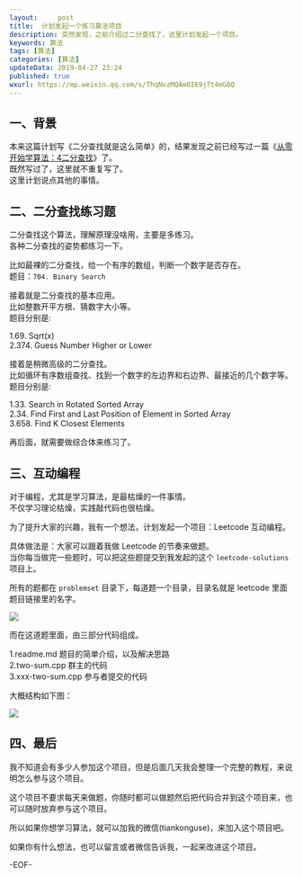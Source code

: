 ```yaml
---   
layout:     post  
title:  计划发起一个练习算法项目  
description: 突然发现，之前介绍过二分查找了，这里计划发起一个项目。    
keywords: 算法  
tags: [算法]    
categories: [算法]  
updateData: 2019-04-27 23:24   
published: true 
wxurl: https://mp.weixin.qq.com/s/ThqNvzMQAmOI69j7t4mG8Q  
---  
```



## 一、背景  


本来这篇计划写《二分查找就是这么简单》的，结果发现之前已经写过一篇《[从零开始学算法：4二分查找](https://mp.weixin.qq.com/s/UQ7wU7qHd-YI4P4iCYAa3g)》了。  
既然写过了，这里就不重复写了。  
这里计划说点其他的事情。  


## 二、二分查找练习题  


二分查找这个算法，理解原理没啥用，主要是多练习。  
各种二分查找的姿势都练习一下。  


比如最裸的二分查找，给一个有序的数组，判断一个数字是否存在。  
题目：`704. Binary Search`  


接着就是二分查找的基本应用。  
比如整数开平方根、猜数字大小等。  
题目分别是:  


1.69. Sqrt(x)  
2.374. Guess Number Higher or Lower    


接着是稍微高级的二分查找。  
比如循环有序数组查找、找到一个数字的左边界和右边界、最接近的几个数字等。  
题目分别是:  


1.33. Search in Rotated Sorted Array  
2.34. Find First and Last Position of Element in Sorted Array  
3.658. Find K Closest Elements  


再后面，就需要做综合体来练习了。  


## 三、互动编程  


对于编程，尤其是学习算法，是最枯燥的一件事情。  
不仅学习理论枯燥，实践敲代码也很枯燥。  


为了提升大家的兴趣，我有一个想法，计划发起一个项目：Leetcode 互动编程。  


具体做法是：大家可以跟着我做 Leetcode 的节奏来做题。  
当你每当做完一些题时，可以把这些题提交到我发起的这个 `leetcode-solutions` 项目上。


所有的题都在 `problemset` 目录下，每道题一个目录，目录名就是 leetcode 里面题目链接里的名字。  


![](https://res2019.tiankonguse.com/images/2019/04/27/binary-search-so-easy-001.png)  


而在这道题里面，由三部分代码组成。  

1.readme.md 题目的简单介绍，以及解决思路  
2.two-sum.cpp 群主的代码  
3.xxx-two-sum.cpp 参与者提交的代码  


大概结构如下图：  


![](https://res2019.tiankonguse.com/images/2019/04/27/binary-search-so-easy-002.png)  



## 四、最后  


我不知道会有多少人参加这个项目，但是后面几天我会整理一个完整的教程，来说明怎么参与这个项目。  


这个项目不要求每天来做题，你随时都可以做题然后把代码合并到这个项目来，也可以随时放弃参与这个项目。  


所以如果你想学习算法，就可以加我的微信(tiankonguse)，来加入这个项目吧。  


如果你有什么想法，也可以留言或者微信告诉我，一起来改进这个项目。  


-EOF-  


